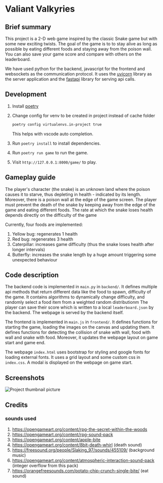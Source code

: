 # Valiant Valkyries

## Brief summary
This project is a 2-D web game inspired by the classic Snake game but with some new exciting twists.
The goal of the game is to to stay alive as long as possible by eating different foods and staying away from the poison wall.
You can also save your game score and compare with others on the leaderboard.

We have used python for the backend, javascript for the frontend and websockets as the communication protocol.
It uses the [uvicorn](https://www.uvicorn.org/) library as the server application and the [fastapi](https://fastapi.tiangolo.com/) library for serving api calls.

## Development

1. Install [poetry](https://python-poetry.org/docs/master/#installing-with-the-official-installer)

2. Change config for venv to be created in project instead of cache folder
   ```sh
   poetry config virtualenvs.in-project true
   ```
   This helps with vscode auto completion.

3. Run `poetry install` to install dependencies.

4. Run `poetry run game` to run the game.

4. Visit `http://127.0.0.1:8000/game/` to play.

## Gameplay guide
The player's character (the snake) is an unknown land where the poison causes it to starve, thus depleting in health - indicated by its length.
Moreover, there is a poison wall at the edge of the game screen.
The player must prevent the death of the snake by keeping away from the edge of the game and eating different foods.
The rate at which the snake loses health depends directly on the difficulty of the game
 
Currently, four foods are implemented:
1. Yellow bug: regenerates 1 health
2. Red bug: regenerates 3 health
3. Caterpillar: increases game difficulty (thus the snake loses health after longer intervals)
4. Butterfly: increases the snake length by a huge amount triggering some unexpected behaviour

## Code description
The backend code is implemented in `main.py` in `backend/`.
It defines multiple api methods that return different data like the food to spawn, difficulty of the game.
It contains algorithms to dynamically change difficulty, and randomly select a food item from a weighted random distributionm
The player can save their score which is written to a local `leaderboard.json` by the backend.
The webpage is served by the backend itself.

The frontend is implemented in `main.js` in `frontend/`.
It defines functions for starting the game, loading the images on the canvas and updating them.
It defines functions for detecting the collision of snake with wall, food with wall and snake with food.
Moreover, it updates the webpage layout on game start and game end.

The webpage `index.html` uses bootstrap for styling and google fonts for loading external fonts.
It uses a grid layout and some custom css in `index.css`.
A modal is displayed on the webpage on game start.

## Screenshots

![Project thumbnail picture](https://imgur.com/HepmLNH)

## Credits

### sounds used
1. https://opengameart.org/content/rpg-the-secret-within-the-woods
2. https://opengameart.org/content/rpg-sound-pack
3. https://opengameart.org/content/apple-bite
4. https://opengameart.org/content/8bit-death-whirl (death sound)
5. https://freesound.org/people/Slaking_97/sounds/455109/ (background music)
6. https://opengameart.org/content/atmospheric-interaction-sound-pack (integer overflow from this pack)
7. https://orangefreesounds.com/potato-chip-crunch-single-bite/ (eat sound)
